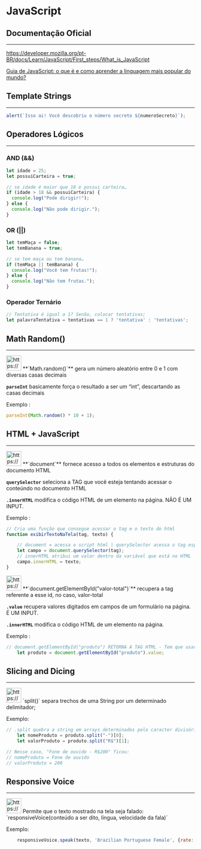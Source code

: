 # JavaScript

## Documentação Oficial

---

https://developer.mozilla.org/pt-BR/docs/Learn/JavaScript/First_steps/What_is_JavaScript

 [Guia de JavaScript: o que é e como aprender a linguagem mais popular do mundo?](https://www.alura.com.br/artigos/javascript)

## Template Strings

---

```jsx
alert(`Isso ai! Você descobriu o número secreto ${numeroSecreto}`);
```

## Operadores Lógicos

---

### AND (&&)

```jsx
let idade = 25;
let possuiCarteira = true;

// se idade é maior que 18 e possui carteira…
if (idade > 18 && possuiCarteira) {
  console.log("Pode dirigir!");
} else {
  console.log("Não pode dirigir.");
}
```

### OR (||)

```jsx
let temMaça = false;
let temBanana = true;

// se tem maça ou tem banana…
if (temMaça || temBanana) {
  console.log("Você tem frutas!");
} else {
  console.log("Não tem frutas.");
}
```

### Operador Ternário

```jsx
// Tentativa é igual a 1? Senão, colocar tentativas;
let palavraTentativa = tentativas == 1 ? 'tentativa' : 'tentativas';
```

## Math Random()

---

<aside>
<img src="https://www.notion.so/icons/code_gray.svg" alt="https://www.notion.so/icons/code_gray.svg" width="40px" /> **`Math.random()`** gera um número aleatório entre 0 e 1 com diversas casas decimais

**`parseInt`** basicamente força o resultado a ser um “int”, descartando as casas decimais

</aside>

Exemplo :

```jsx
parseInt(Math.random() * 10 + 1);
```

## HTML + JavaScript

---

<aside>
<img src="https://www.notion.so/icons/code_gray.svg" alt="https://www.notion.so/icons/code_gray.svg" width="40px" /> **`document`**  fornece acesso a todos os elementos e estruturas do documento HTML

**`querySelector`**  seleciona a TAG que você esteja tentando acessar o conteúndo no documento HTML

**`.innerHTML`**  modifica o código HTML de um elemento na página. NÃO É UM INPUT.

</aside>

Exemplo :

```jsx
// Cria uma função que consegue acessar o tag e o texto do html
function exibirTextoNaTela(tag, texto) {

    // document = acessa o script html | querySelector acessa o tag especificado
    let campo = document.querySelector(tag);
    // innerHTML atribui um valor dentro da variável que está no HTML
    campo.innerHTML = texto;
}
```

<aside>
<img src="https://www.notion.so/icons/code_gray.svg" alt="https://www.notion.so/icons/code_gray.svg" width="40px" /> **`document.getElementById("valor-total")`**  recupera a tag referente a esse id, no caso, valor-total

**`.value`**  recupera valores digitados em campos de um formulário na página. É UM INPUT.

**`.innerHTML`**  modifica o código HTML de um elemento na página.

</aside>

Exemplo :

```jsx
// document.getElementById("produto") RETORNA A TAG HTML - Tem que usar o .value para acessar o valor
    let produto = document.getElementById("produto").value;
```

## Slicing and Dicing

---

<aside>
<img src="https://www.notion.so/icons/code_gray.svg" alt="https://www.notion.so/icons/code_gray.svg" width="40px" /> `split()` separa trechos de uma String por um determinado delimitador;

</aside>

Exemplo:

```jsx
// .split quebra a string em arrays determinados pelo caracter divisório - entre chaves a posição do array
    let nomeProduto = produto.split("-")[0];
    let valorProduto = produto.split("R$")[1];

// Nesse caso, "Fone de ouvido - R$200" ficou:
// nomeProduto = Fone de ouvido
// valorProduto = 200
```

## Responsive Voice

---

<aside>
<img src="https://www.notion.so/icons/code_gray.svg" alt="https://www.notion.so/icons/code_gray.svg" width="40px" /> Permite que o texto mostrado na tela seja falado: `responsiveVoice(conteúdo a ser dito, língua, velocidade da fala)`

</aside>

Exemplo:

```jsx
    responsiveVoice.speak(texto, 'Brazilian Portuguese Female', {rate: 1.2});
```